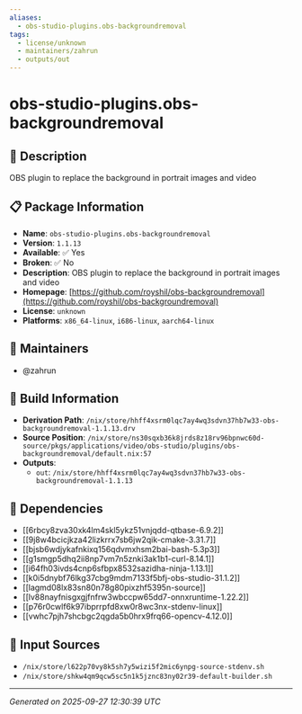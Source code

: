 ```yaml
---
aliases:
  - obs-studio-plugins.obs-backgroundremoval
tags:
  - license/unknown
  - maintainers/zahrun
  - outputs/out
---
```


# obs-studio-plugins.obs-backgroundremoval

## 📝 Description

OBS plugin to replace the background in portrait images and video

## 📋 Package Information

- **Name**: `obs-studio-plugins.obs-backgroundremoval`
- **Version**: `1.1.13`
- **Available**: ✅ Yes
- **Broken**: ✅ No
- **Description**: OBS plugin to replace the background in portrait images and video
- **Homepage**: [https://github.com/royshil/obs-backgroundremoval](https://github.com/royshil/obs-backgroundremoval)
- **License**: `unknown`
- **Platforms**: `x86_64-linux`, `i686-linux`, `aarch64-linux`
## 👥 Maintainers

- @zahrun


## 🔧 Build Information

- **Derivation Path**: `/nix/store/hhff4xsrm0lqc7ay4wq3sdvn37hb7w33-obs-backgroundremoval-1.1.13.drv`
- **Source Position**: `/nix/store/ns30sqxb36k8jrds8z18rv96bpnwc60d-source/pkgs/applications/video/obs-studio/plugins/obs-backgroundremoval/default.nix:57`
- **Outputs**:
  - `out`:  `/nix/store/hhff4xsrm0lqc7ay4wq3sdvn37hb7w33-obs-backgroundremoval-1.1.13`

## 🔗 Dependencies

- [[6rbcy8zva30xk4lm4skl5ykz51vnjqdd-qtbase-6.9.2]]
- [[9j8w4bcicjkza42lizkrrx7sb6jw2qik-cmake-3.31.7]]
- [[bjsb6wdjykafnkixq156qdvmxhsm2bai-bash-5.3p3]]
- [[g1smgp5dhq2ii8np7vm7n5znki3ak1b1-curl-8.14.1]]
- [[i64fh03ivds4cnp6sfbpx8532sazidha-ninja-1.13.1]]
- [[k0i5dnybf76lkg37cbg9mdm7133f5bfj-obs-studio-31.1.2]]
- [[lagmd08lx83sn80n78g80pixzhf5395n-source]]
- [[lv88nayfnisgxgjfnfrw3wbccpw65dd7-onnxruntime-1.22.2]]
- [[p76r0cwlf6k97ibprrpfd8xw0r8wc3nx-stdenv-linux]]
- [[vwhc7pjh7shcbgc2qgda5b0hrx9frq66-opencv-4.12.0]]

## 📁 Input Sources

- `/nix/store/l622p70vy8k5sh7y5wizi5f2mic6ynpg-source-stdenv.sh`
- `/nix/store/shkw4qm9qcw5sc5n1k5jznc83ny02r39-default-builder.sh`

---
*Generated on 2025-09-27 12:30:39 UTC*
